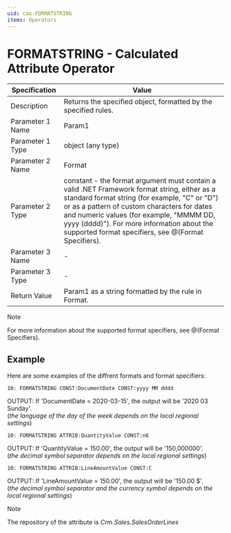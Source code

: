 ```yaml
---
uid: cao-FORMATSTRING
items: Operators
---
```


# FORMATSTRING - Calculated Attribute Operator

| Specification| Value|
| ---- | ----- |
| Description| Returns the specified object, formatted by the specified rules.|
| Parameter 1 Name| Param1|
| Parameter 1 Type| object (any type)|
| Parameter 2 Name| Format|
| Parameter 2 Type| constant - the format argument must contain a valid .NET Framework format string, either as a standard format string (for example, "C" or "D") or as a pattern of custom characters for dates and numeric values (for example, "MMMM DD, yyyy (dddd)"). For more information about the supported format specifiers, see @(Format Specifiers).|
| Parameter 3 Name| - |
| Parameter 3 Type| - |
| Return Value| Param1 as a string formatted by the rule in Format.|


> [!NOTE]
> For more information about the supported format specifiers, see @(Format Specifiers).

## Example

Here are some examples of the diffrent formats and format specifiers:

```
10: FORMATSTRING CONST:DocumentDate CONST:yyyy MM dddd
```
OUTPUT: If 'DocumentDate = 2020-03-15', the output will be '2020 03 Sunday'.
<br/>(*the language of the day of the week depends on the local regional settings*)

```
10: FORMATSTRING ATTRIB:QuantityValue CONST:n6
```
OUTPUT: If 'QuantityValue = 150.00', the output will be '150,000000'.
<br/>(*the decimal symbol separator depends on the local regional settings*)

```
10: FORMATSTRING ATTRIB:LineAmountValue CONST:C
```
OUTPUT: If 'LineAmountValue = 150.00', the output will be '150.00 $'.
<br/>(*the decimal symbol separator and the currency symbol depends on the local regional settings*)


> [!NOTE]
> The repository of the attribute is *Crm.Sales.SalesOrderLines*
